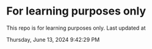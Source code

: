 # For learning purposes only
This repo is for learning purposes only.
Last updated at

Thursday, June 13, 2024 9:42:29 PM

